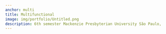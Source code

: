 ```yaml
---
anchor: multi
title: Multifunctional
image: img/portfolio/Untitled.png
description: 6th semester Mackenzie Presbyterian University São Paulo, Brazil. Find my portfolio <a href="https://issuu.com/douglasvaleirolopes/docs/portfolio_online?e=23661063/33524900">here</a>.
---
```

